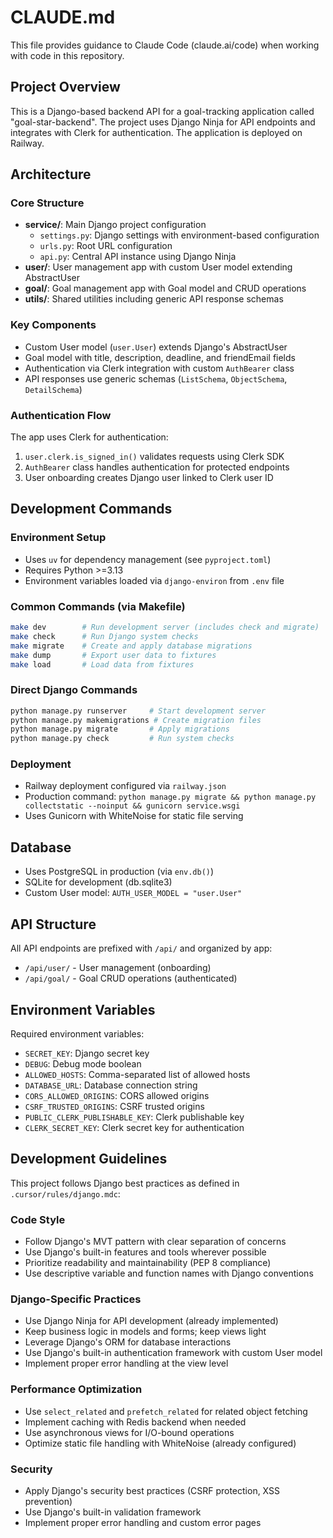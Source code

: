 # CLAUDE.md

This file provides guidance to Claude Code (claude.ai/code) when working with code in this repository.

## Project Overview

This is a Django-based backend API for a goal-tracking application called "goal-star-backend". The project uses Django Ninja for API endpoints and integrates with Clerk for authentication. The application is deployed on Railway.

## Architecture

### Core Structure
- **service/**: Main Django project configuration
  - `settings.py`: Django settings with environment-based configuration
  - `urls.py`: Root URL configuration
  - `api.py`: Central API instance using Django Ninja
- **user/**: User management app with custom User model extending AbstractUser
- **goal/**: Goal management app with Goal model and CRUD operations
- **utils/**: Shared utilities including generic API response schemas

### Key Components
- Custom User model (`user.User`) extends Django's AbstractUser
- Goal model with title, description, deadline, and friendEmail fields
- Authentication via Clerk integration with custom `AuthBearer` class
- API responses use generic schemas (`ListSchema`, `ObjectSchema`, `DetailSchema`)

### Authentication Flow
The app uses Clerk for authentication:
1. `user.clerk.is_signed_in()` validates requests using Clerk SDK
2. `AuthBearer` class handles authentication for protected endpoints
3. User onboarding creates Django user linked to Clerk user ID

## Development Commands

### Environment Setup
- Uses `uv` for dependency management (see `pyproject.toml`)
- Requires Python >=3.13
- Environment variables loaded via `django-environ` from `.env` file

### Common Commands (via Makefile)
```bash
make dev        # Run development server (includes check and migrate)
make check      # Run Django system checks
make migrate    # Create and apply database migrations
make dump       # Export user data to fixtures
make load       # Load data from fixtures
```

### Direct Django Commands
```bash
python manage.py runserver     # Start development server
python manage.py makemigrations # Create migration files
python manage.py migrate       # Apply migrations
python manage.py check         # Run system checks
```

### Deployment
- Railway deployment configured via `railway.json`
- Production command: `python manage.py migrate && python manage.py collectstatic --noinput && gunicorn service.wsgi`
- Uses Gunicorn with WhiteNoise for static file serving

## Database

- Uses PostgreSQL in production (via `env.db()`)
- SQLite for development (db.sqlite3)
- Custom User model: `AUTH_USER_MODEL = "user.User"`

## API Structure

All API endpoints are prefixed with `/api/` and organized by app:
- `/api/user/` - User management (onboarding)
- `/api/goal/` - Goal CRUD operations (authenticated)

## Environment Variables

Required environment variables:
- `SECRET_KEY`: Django secret key
- `DEBUG`: Debug mode boolean
- `ALLOWED_HOSTS`: Comma-separated list of allowed hosts
- `DATABASE_URL`: Database connection string
- `CORS_ALLOWED_ORIGINS`: CORS allowed origins
- `CSRF_TRUSTED_ORIGINS`: CSRF trusted origins
- `PUBLIC_CLERK_PUBLISHABLE_KEY`: Clerk publishable key
- `CLERK_SECRET_KEY`: Clerk secret key for authentication

## Development Guidelines

This project follows Django best practices as defined in `.cursor/rules/django.mdc`:

### Code Style
- Follow Django's MVT pattern with clear separation of concerns
- Use Django's built-in features and tools wherever possible
- Prioritize readability and maintainability (PEP 8 compliance)
- Use descriptive variable and function names with Django conventions

### Django-Specific Practices
- Use Django Ninja for API development (already implemented)
- Keep business logic in models and forms; keep views light
- Leverage Django's ORM for database interactions
- Use Django's built-in authentication framework with custom User model
- Implement proper error handling at the view level

### Performance Optimization
- Use `select_related` and `prefetch_related` for related object fetching
- Implement caching with Redis backend when needed
- Use asynchronous views for I/O-bound operations
- Optimize static file handling with WhiteNoise (already configured)

### Security
- Apply Django's security best practices (CSRF protection, XSS prevention)
- Use Django's built-in validation framework
- Implement proper error handling and custom error pages